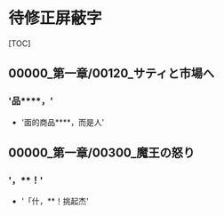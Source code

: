 # 待修正屏蔽字

[TOC]

## 00000_第一章/00120_サティと市場へ

### '品****，'

- '面的商品****，而是人'


## 00000_第一章/00300_魔王の怒り

### '，**！'

- '「什，**！挑起杰'

